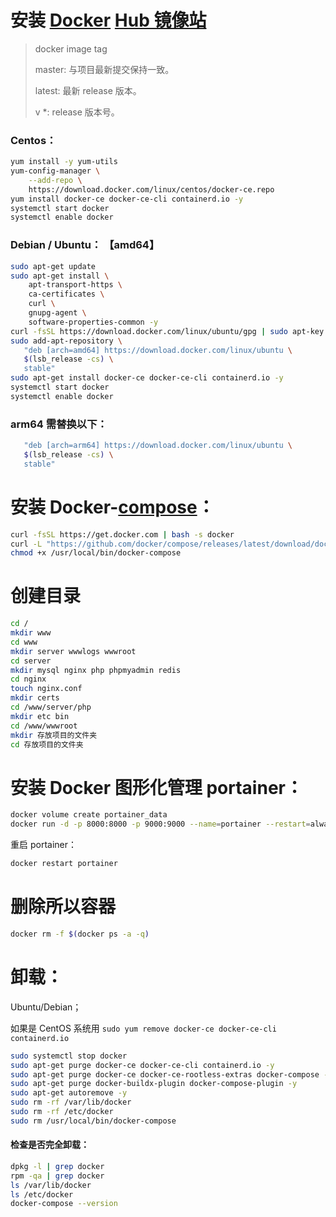 # 安装 [Docker](https://www.docker.com/) [Hub 镜像站](https://hub.docker.com/)

> docker image tag
> 
> master: 与项目最新提交保持一致。
>
> latest: 最新 release 版本。
>
> v *: release 版本号。

### Centos：
```bash
yum install -y yum-utils
yum-config-manager \
    --add-repo \
    https://download.docker.com/linux/centos/docker-ce.repo
yum install docker-ce docker-ce-cli containerd.io -y
systemctl start docker
systemctl enable docker
```

### Debian / Ubuntu： 【amd64】
```bash
sudo apt-get update
sudo apt-get install \
    apt-transport-https \
    ca-certificates \
    curl \
    gnupg-agent \
    software-properties-common -y
curl -fsSL https://download.docker.com/linux/ubuntu/gpg | sudo apt-key add -
sudo add-apt-repository \
   "deb [arch=amd64] https://download.docker.com/linux/ubuntu \
   $(lsb_release -cs) \
   stable"
sudo apt-get install docker-ce docker-ce-cli containerd.io -y
systemctl start docker
systemctl enable docker
```

### arm64 需替换以下：
```bash
   "deb [arch=arm64] https://download.docker.com/linux/ubuntu \
   $(lsb_release -cs) \
   stable"
```

# 安装 Docker-[compose](https://github.com/docker/compose)：
```bash
curl -fsSL https://get.docker.com | bash -s docker
curl -L "https://github.com/docker/compose/releases/latest/download/docker-compose-$(uname -s)-$(uname -m)" -o /usr/local/bin/docker-compose
chmod +x /usr/local/bin/docker-compose
```

# 创建目录

```bash
cd /
mkdir www
cd www
mkdir server wwwlogs wwwroot
cd server
mkdir mysql nginx php phpmyadmin redis
cd nginx
touch nginx.conf
mkdir certs
cd /www/server/php
mkdir etc bin
cd /www/wwwroot
mkdir 存放项目的文件夹
cd 存放项目的文件夹
```

# 安装 Docker 图形化管理 portainer：
```bash
docker volume create portainer_data
docker run -d -p 8000:8000 -p 9000:9000 --name=portainer --restart=always -v /var/run/docker.sock:/var/run/docker.sock -v portainer_data:/data portainer/portainer-ce
```
重启 portainer：
```bash
docker restart portainer
```

# 删除所以容器
```bash
docker rm -f $(docker ps -a -q)
```

# 卸载：  

Ubuntu/Debian；  

如果是 CentOS 系统用 `sudo yum remove docker-ce docker-ce-cli containerd.io`

```bash
sudo systemctl stop docker
sudo apt-get purge docker-ce docker-ce-cli containerd.io -y
sudo apt-get purge docker-ce docker-ce-rootless-extras docker-compose -y
sudo apt-get purge docker-buildx-plugin docker-compose-plugin -y
sudo apt-get autoremove -y
sudo rm -rf /var/lib/docker
sudo rm -rf /etc/docker
sudo rm /usr/local/bin/docker-compose
```
#### 检查是否完全卸载：
```bash
dpkg -l | grep docker
rpm -qa | grep docker
ls /var/lib/docker
ls /etc/docker
docker-compose --version
```
